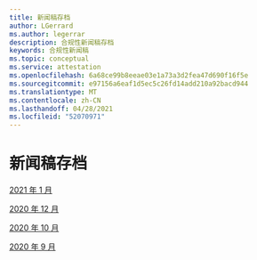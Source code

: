 ```yaml
---
title: 新闻稿存档
author: LGerrard
ms.author: legerrar
description: 合规性新闻稿存档
keywords: 合规性新闻稿
ms.topic: conceptual
ms.service: attestation
ms.openlocfilehash: 6a68ce99b8eeae03e1a73a3d2fea47d690f16f5e
ms.sourcegitcommit: e97156a6eaf1d5ec5c26fd14add210a92bacd944
ms.translationtype: MT
ms.contentlocale: zh-CN
ms.lasthandoff: 04/28/2021
ms.locfileid: "52070971"
---
```

# <a name="newsletter-archive"></a>新闻稿存档

[2021 年 1 月](https://docs.microsoft.com/en-us/microsoft-365-app-certification/docs/January%2021%20NL)

[2020 年 12 月](https://docs.microsoft.com/en-us/microsoft-365-app-certification/docs/december%2020%20NL)

[2020 年 10 月](https://docs.microsoft.com/en-us/microsoft-365-app-certification/docs/october%20NL)

[2020 年 9 月](https://docs.microsoft.com/en-us/microsoft-365-app-certification/docs/September%20NL)


